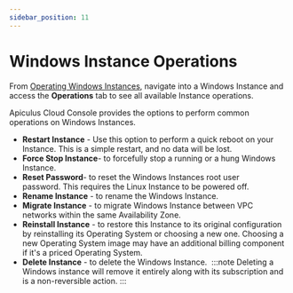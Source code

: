 ```yaml
---
sidebar_position: 11
---
```

# Windows Instance Operations

From [Operating Windows Instances](AboutWindowsInstances), navigate into a Windows Instance and access the **Operations** tab to see all available Instance operations.

Apiculus Cloud Console provides the options to perform common operations on Windows Instances.

- **Restart Instance** - Use this option to perform a quick reboot on your Instance. This is a simple restart, and no data will be lost.
- **Force Stop Instance**- to forcefully stop a running or a hung Windows Instance.
- **Reset Password**- to reset the Windows Instances root user password. This requires the Linux Instance to be powered off.
- **Rename Instance** - to rename the Windows Instance.
- **Migrate Instance** - to migrate Windows Instance between VPC networks within the same Availability Zone.
- **Reinstall Instance** - to restore this Instance to its original configuration by reinstalling its Operating System or choosing a new one. Choosing a new Operating System image may have an additional billing component if it's a priced Operating System.
- **Delete Instance** - to delete the Windows Instance. 
	:::note 
	Deleting a Windows instance will remove it entirely along with its subscription and is a non-reversible action.
	:::

